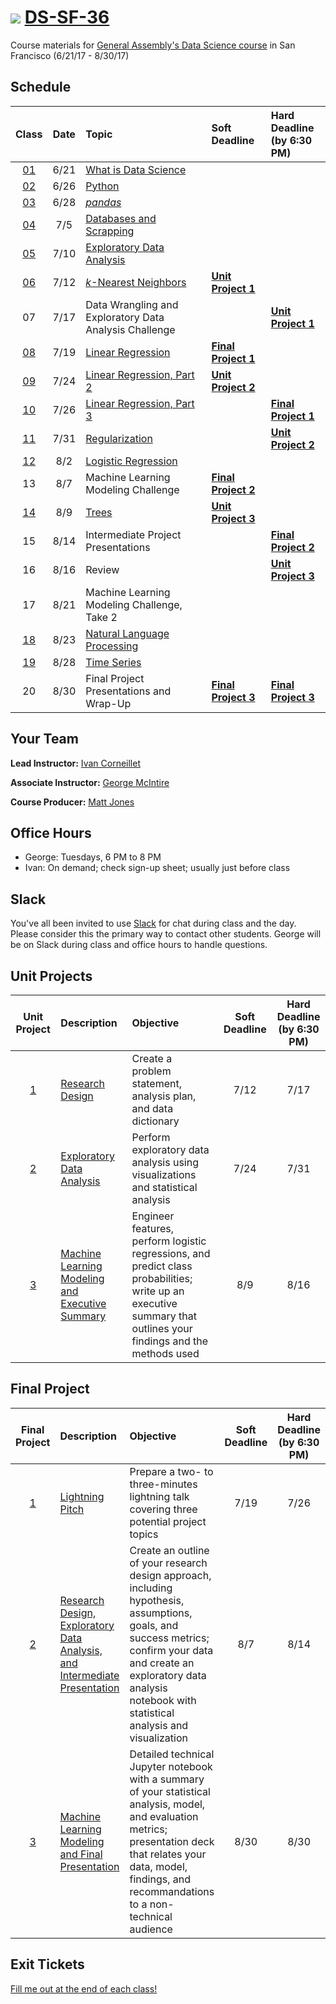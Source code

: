 # ![](https://ga-dash.s3.amazonaws.com/production/assets/logo-9f88ae6c9c3871690e33280fcf557f33.png) [DS-SF-36](https://github.com/ga-students/DS-SF-36)

Course materials for [General Assembly's Data Science course](https://generalassemb.ly/education/data-science/san-francisco) in San Francisco (6/21/17 - 8/30/17)

## Schedule

| Class | Date | Topic | Soft Deadline | Hard Deadline<br/>(by 6:30 PM) |
|:---:|:---:|:---|:---|:---|
| [01](./classes/01) | 6/21 | [What is Data Science](./classes/01) | | |
| [02](./classes/02) | 6/26 | [Python](./classes/02) | | |
| [03](./classes/03) | 6/28 | [_pandas_](./classes/03) | | |
| [04](./classes/04) | 7/5 | [Databases and Scrapping](./classes/04) | | |
| [05](./classes/05) | 7/10 | [Exploratory Data Analysis](./classes/05) | | |
| [06](./classes/06) | 7/12 | [_k_-Nearest Neighbors](./classes/06) | **[Unit Project 1](./unit-project/1)** | |
| 07 | 7/17 | Data Wrangling and Exploratory Data Analysis Challenge | | **[Unit Project 1](./unit-project/1)** |
| [08](./classes/08) | 7/19 | [Linear Regression](./classes/08) | **[Final Project 1](./final-project/1)** | |
| [09](./classes/09) | 7/24 | [Linear Regression, Part 2](./classes/09) | **[Unit Project 2](./unit-project/2)** | |
| [10](./classes/10) | 7/26 | [Linear Regression, Part 3](./classes/10) | | **[Final Project 1](./final-project/1)** |
| [11](./classes/11) | 7/31 | [Regularization](./classes/11) | | **[Unit Project 2](./unit-project/2)** |
| [12](./classes/12) | 8/2 | [Logistic Regression](./classes/12) | | |
| 13 | 8/7 | Machine Learning Modeling Challenge | **[Final Project 2](./final-project/2)** | |
| [14](./classes/14) | 8/9 | [Trees](./classes/14) | **[Unit Project 3](./unit-project/3)** | |
| 15 | 8/14 | Intermediate Project Presentations | | **[Final Project 2](./final-project/2)** |
| 16 | 8/16 | Review | | **[Unit Project 3](./unit-project/3)** |
| 17 | 8/21 | Machine Learning Modeling Challenge, Take 2 | | |
| [18](./classes/18) | 8/23 | [Natural Language Processing](./classes/18) | | |
| [19](./classes/19) | 8/28 | [Time Series](./classes/19) | | |
| 20 | 8/30 | Final Project Presentations and Wrap-Up | **[Final Project 3](./final-project/3)** | **[Final Project 3](./final-project/3)** |

## Your Team

**Lead Instructor:** [Ivan Corneillet](mailto:ivan@paspeur.com)

**Associate Instructor:** [George McIntire](mailto:geo.mcintire@gmail.com)

**Course Producer:** [Matt Jones](mailto:matthew.jones@generalassemb.ly)

## Office Hours

- George: Tuesdays, 6 PM to 8 PM
- Ivan: On demand; check sign-up sheet; usually just before class

## Slack

You've all been invited to use [Slack](https://ds-sf-36.slack.com) for chat during class and the day.  Please consider this the primary way to contact other students.  George will be on Slack during class and office hours to handle questions.

## Unit Projects

| Unit Project | Description | Objective | Soft Deadline | Hard Deadline<br/>(by 6:30 PM) |
|:---:|:---|:---|:---:|:---:|
| [1](./unit-project/1) | [Research Design](./unit-project/1) | Create a problem statement, analysis plan, and data dictionary | 7/12 | 7/17 |
| [2](./unit-project/2) | [Exploratory Data Analysis](./unit-project/2) | Perform exploratory data analysis using visualizations and statistical analysis | 7/24 | 7/31 |
| [3](./unit-project/3) | [Machine Learning Modeling and Executive Summary](./unit-project/3) | Engineer features, perform logistic regressions, and predict class probabilities; write up an executive summary that outlines your findings and the methods used | 8/9 | 8/16 |

## Final Project

| Final Project | Description | Objective | Soft Deadline | Hard Deadline<br/>(by 6:30 PM) |
|:---:|:---|:---|:---:|:---:|
| [1](./final-project/1) | [Lightning Pitch](./final-project/1) | Prepare a two- to three-minutes lightning talk covering three potential project topics | 7/19 | 7/26 |
| [2](./final-project/2) | [Research Design, Exploratory Data Analysis, and Intermediate Presentation](./final-project/2) | Create an outline of your research design approach, including hypothesis, assumptions, goals, and success metrics; confirm your data and create an exploratory data analysis notebook with statistical analysis and visualization | 8/7 | 8/14 |
| [3](./final-project/3) | [Machine Learning Modeling and Final Presentation](./final-project/3) | Detailed technical Jupyter notebook with a summary of your statistical analysis, model, and evaluation metrics; presentation deck that relates your data, model, findings, and recommandations to a non-technical audience | 8/30 | 8/30 |

## Exit Tickets

[Fill me out at the end of each class!](http://tiny.cc/ds-sf-36)
